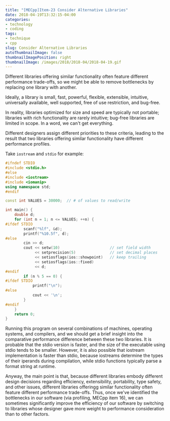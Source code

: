 ```yaml
---
title: "[MECpp]Item-23 Consider Alternative Libraries"
date: 2018-04-19T13:32:15-04:00
categories:
- technology
- coding
tags:
- technique
- cpp
slug: Consider Alternative Libraries
autoThumbnailImage: false
thumbnailImagePosition: right
thumbnailImage: /images/2018/2018-04/2018-04-19.gif
---
```


Different libraries offering similar functionality often feature different performance trade-offs, so we might be able to remove bottlenecks by replacing one library with another.
<!--more-->

Ideally, a library is small, fast, powerful, flexible, extensible, intuitive, universally available, well supported, free of use restriction, and bug-free.

In reality, libraries optimized for size and speed are typically not portable; libraries with rich functionality are rarely intuitive; bug-free libraries are limited in scope. In a word, we can't get everything.

Different designers assign different priorities to these criteria, leading to the result that two libraries offering similar functionality have different performance profiles.

Take `iostream` and `stdio` for example:

```cpp
#ifndef STDIO
#include <stdio.h>
#else
#include <iostream>
#include <iomanip>
using namespace std;
#endif

const int VALUES = 30000;  // # of values to read/write

int main() {
    double d;
    for (int n = 1; n <= VALUES; ++n) {
#ifdef STDIO
        scanf("%lf", &d);
        printf("%10.5f", d);
#else
        cin >> d;
        cout << setw(10)                      // set field width
             << setprecision(5)               // set decimal places
             << setiosflags(ios::showpoint)   // keep trailing 
             << setiosflags(ios::fixed)
             << d;    
#endif
        if (n % 5 == 0) {
#ifdef STDIO
            printf("\n");
#else
            cout << '\n';
        }
#endif
    }
    return 0;
}
```

Running this program on several combinations of machines, operating systems, and compilers, and we should get a brief insight into the comparative performance difference between these two libraries. It is probable that the stdio version is faster, and the size of the executable using stdio tends to be smaller. However, it is also possible that iostream implementation is faster than stdio, because iostreams determine the types of their iperands during compilation, while stdio functions typically parse a format string at runtime.

Anyway, the main point is that, because different libraries embody different design decisions regarding efficiency, extensibility, portability, type safety, and other issues, different libraries offeringg similar functionality often feature different performance trade-offs. Thus, once we've identified the bottlenecks in our software (via profiling, MECpp item 16), we can sometimes significantly improve the efficiency of our software by switching to libraries whose designer gave more weight to performance consideration than to other factors.
